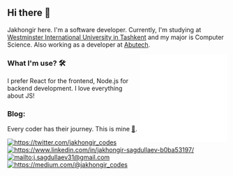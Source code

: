 ## Hi there 👋
Jakhongir here. I'm a software developer. Currently, I'm studying at [Westminster International University in Tashkent](http://www.wiut.uz/) and my major is Computer Science. Also working as a developer at [Abutech](https://t.me/abutechuz/).

<img src="https://github.com/jakhongirs/jakhongirs/blob/main/animation_500_kd7ngokt.gif" alt="react-native" width=200 height=200 align="right">

### What I'm use? 🛠  
I prefer React for the frontend, Node.js for backend development. I love everything about JS!

### Blog:
Every coder has their journey. This is mine [📝](https://t.me/jakhongir_codes/).

<a href="https://twitter.com/jakhongir_codes" target="_blank">
    <img src="https://img.shields.io/badge/%20-twitter-%231DA1F2" alt="https://twitter.com/jakhongir_codes">
</a>
<a href="https://www.linkedin.com/in/jakhongir-sagdullaev-b0ba53197/" target="_blank">
    <img src="https://img.shields.io/badge/%20-linkedin-0072b1" alt="https://www.linkedin.com/in/jakhongir-sagdullaev-b0ba53197/">
</a>

<a href="mailto:j.sagdullaev31@gmail.com" target="_blank">
    <img src="https://img.shields.io/badge/%20-gmail-B23121" alt="mailto:j.sagdullaev31@gmail.com">
</a>

<a href="https://medium.com/@jakhongir_codes" target="_blank">
    <img src="https://img.shields.io/badge/%20-medium-black" alt="https://medium.com/@jakhongir_codes">
</a>
